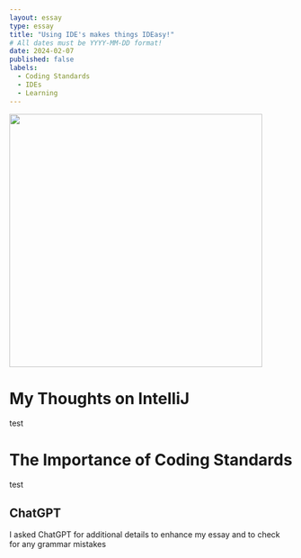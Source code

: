 ```yaml
---
layout: essay
type: essay
title: "Using IDE's makes things IDEasy!"
# All dates must be YYYY-MM-DD format!
date: 2024-02-07
published: false
labels:
  - Coding Standards
  - IDEs
  - Learning
---
```


<p>
<img width="450px" class="image-fluid" src="https://coderanch.com/t/456377/a/401/javascript-java.jpg">
</p>


<h1>
My Thoughts on IntelliJ
</h1>
  <p>
    test
  </p>

<h1>
The Importance of Coding Standards
</h1>
  <p>
    test
  </p>

<h2>
ChatGPT
</h2>
I asked ChatGPT for additional details to enhance my essay and to check for any grammar mistakes
